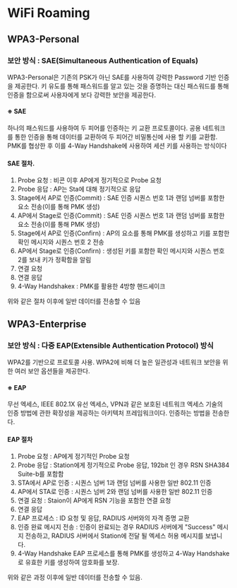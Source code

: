 # WiFi Roaming

## WPA3-Personal

### 보안 방식 : SAE(Simultaneous Authentication of Equals)

WPA3-Personal은 기존의 PSK가 아닌 SAE를 사용하여 강력한 Password 기반 인증을 제공한다. 키 유도를 통해 패스워드를 알고 있는 것을 증명하는 대신 패스워드를 통해 인증을 함으로써 사용자에게 보다 강력한 보안을 제공한다.

#### ※ SAE
하나의 패스워드를 사용하여 두 피어를 인증하는 키 교환 프로토콜이다. 공용 네트워크를 통한 인증을 통해 데이터를 교환하여 두 피어간 비밀통신에 사용 할 키를 교환함. PMK를 협상한 후 이를 4-Way Handshake에 사용하여 세션 키를 사용하는 방식이다

#### SAE 절차.
1. Probe 요청
: 비콘 이후 AP에게 정기적으로 Probe 요청
2. Probe 응답
: AP는 Sta에 대해 정기적으로 응답
3. Stage에서 AP로 인증(Commit)
: SAE 인증 시퀀스 번호 1과 랜덤 넘버를 포함한 요소 전송(이를 통해 PMK 생성)
4. AP에서 Stage로 인증(Commit)
: SAE 인증 시퀀스 번호 1과 랜덤 넘버를 포함한 요소 전송(이를 통해 PMK 생성)
5. Stage에서 AP로 인증(Confirn)
: AP의 요소를 통해 PMK를 생성하고 키를 포함한 확인 메시지와 시퀀스 번호 2 전송
6. AP에서 Stage로 인증(Confirn)
: 생성된 키를 포함한 확인 메시지와 시퀀스 번호 2를 보내 키가 정확함을 알림
7. 연결 요청
8. 연결 응답
9. 4-Way Handshakex
: PMK를 활용한 4방향 핸드셰이크

위와 같은 절차 이후에 일반 데이터를 전송할 수 있음





## WPA3-Enterprise

### 보안 방식 : 다중 EAP(Extensible Authentication Protocol) 방식
WPA2를 기반으로 프로토콜 사용. WPA2에 비해 더 높은 일관성과 네트워크 보안을 위한 여러 보안 옵션들을 제공한다.

#### ※ EAP
무선 엑세스, IEEE 802.1X 유선 엑세스, VPN과 같은 보호된 네트워크 엑세스 기술의 인증 방법에 관한 확장성을 제공하는 아키텍처 프레임워크이다. 인증하는 방법을 전송한다.

#### EAP 절차
1. Probe 요청
: AP에게 정기적인 Probe 요청
2. Probe 응답
: Station에게 정기적으로 Probe 응답, 192bit 인 경우 RSN SHA384 Suite-b를 포함함
3. STA에서 AP로 인증
: 시퀀스 넘버 1과 랜덤 넘버를 사용한 일반 802.11 인증
4. AP에서 STA로 인증
: 시퀀스 넘버 2와 랜덤 넘버를 사용한 일반 802.11 인증
5. 연결 요청
: Staion이 AP에게 RSN 기능을 포함한 연결 요청
6. 연결 응답
7. EAP 프로세스
: ID 요청 및 응답, RADIUS 서버와의 자격 증명 교환
8. 인증 완료 메시지 전송
: 인증이 완료되는 경우 RADIUS 서버에게 "Success" 메시지 전송하고, RADIUS 서버에서 Station에 전달 될 엑세스 허용 메시지를 보냅니다.
9. 4-Way Handshake
EAP 프로세스를 통해 PMK를 생성하고 4-Way Handshake로 유효한 키를 생성하여 암호화를 보장.

위와 같은 과정 이후에 일반 데이터를 전송할 수 있음.
